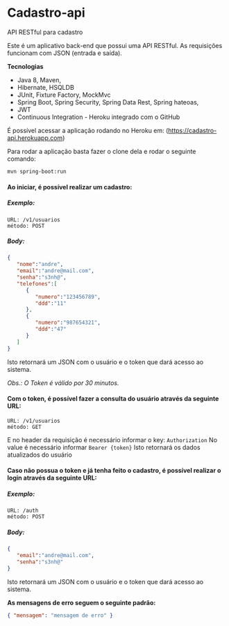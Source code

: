 # Cadastro-api
API RESTful para cadastro

Este é um aplicativo back-end que possui uma API RESTful. As requisições funcionam com JSON (entrada e saída). 

**Tecnologias**
- Java 8, Maven,
- Hibernate, HSQLDB
- JUnit, Fixture Factory, MockMvc
- Spring Boot, Spring Security, Spring Data Rest, Spring hateoas,
- JWT
- Continuous Integration - Heroku integrado com o GitHub

É possível acessar a aplicação rodando no Heroku em:
(https://cadastro-api.herokuapp.com)

Para rodar a aplicação basta fazer o clone dela e rodar o seguinte comando:
```
mvn spring-boot:run
```

#### Ao iniciar, é possível realizar um cadastro:
##### Exemplo: #####
```
URL: /v1/usuarios
método: POST
```
##### Body: #####
```json
{
   "nome":"andre",
   "email":"andre@mail.com",
   "senha":"s3nh@",
   "telefones":[
      {
         "numero":"123456789",
         "ddd":"11"
      },
      {
         "numero":"987654321",
         "ddd":"47"
      }
   ]
}
```
Isto retornará um JSON com o usuário e o token que dará acesso ao sistema.

*Obs.: O Token é válido por 30 minutos.*

#### Com o token, é possível fazer a consulta do usuário através da seguinte URL:
```
URL: /v1/usuarios
método: GET
```
E no header da requisição é necessário informar o key: `Authorization`
No value é necessário informar `Bearer {token}`
Isto retornará os dados atualizados do usuário

#### Caso não possua o token e já tenha feito o cadastro, é possível realizar o login através da seguinte URL:
##### Exemplo: #####
```
URL: /auth
método: POST
```
##### Body: #####
```json
{
   "email":"andre@mail.com",
   "senha":"s3nh@"
}
```
Isto retornará um JSON com o usuário e o token que dará acesso ao sistema.

**As mensagens de erro seguem o seguinte padrão:**
```json
{ "mensagem": "mensagem de erro" }
```
